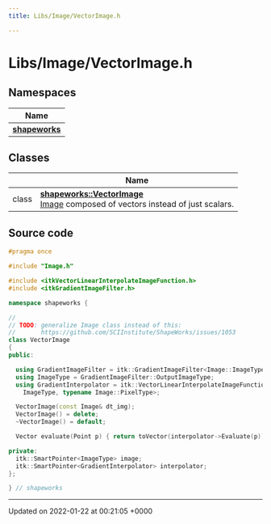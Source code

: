 ```yaml
---
title: Libs/Image/VectorImage.h

---
```


# Libs/Image/VectorImage.h



## Namespaces

| Name           |
| -------------- |
| **[shapeworks](../Namespaces/namespaceshapeworks.md)**  |

## Classes

|                | Name           |
| -------------- | -------------- |
| class | **[shapeworks::VectorImage](../Classes/classshapeworks_1_1VectorImage.md)** <br>[Image](../Classes/classshapeworks_1_1Image.md) composed of vectors instead of just scalars.  |




## Source code

```cpp
#pragma once

#include "Image.h"

#include <itkVectorLinearInterpolateImageFunction.h>
#include <itkGradientImageFilter.h>

namespace shapeworks {

//
// TODO: generalize Image class instead of this:
//       https://github.com/SCIInstitute/ShapeWorks/issues/1053
class VectorImage
{
public:

  using GradientImageFilter = itk::GradientImageFilter<Image::ImageType>;
  using ImageType = GradientImageFilter::OutputImageType;
  using GradientInterpolator = itk::VectorLinearInterpolateImageFunction<
    ImageType, typename Image::PixelType>;

  VectorImage(const Image& dt_img);
  VectorImage() = delete;
  ~VectorImage() = default;

  Vector evaluate(Point p) { return toVector(interpolator->Evaluate(p)); }

private:
  itk::SmartPointer<ImageType> image;
  itk::SmartPointer<GradientInterpolator> interpolator;
};

} // shapeworks
```


-------------------------------

Updated on 2022-01-22 at 00:21:05 +0000
